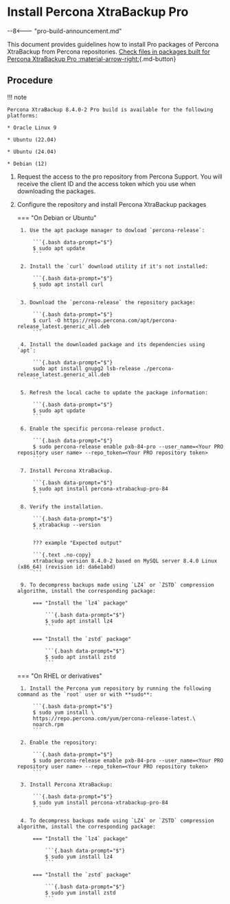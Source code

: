 # Install Percona XtraBackup Pro

--8<--- "pro-build-announcement.md"

This document provides guidelines how to install Pro packages of Percona XtraBackup from Percona repositories. [Check files in packages built for Percona XtraBackup Pro :material-arrow-right:](pro-files.md){.md-button}

## Procedure

!!! note 
    
    Percona XtraBackup 8.4.0-2 Pro build is available for the following platforms:

    * Oracle Linux 9

    * Ubuntu (22.04)

    * Ubuntu (24.04)

    * Debian (12)

1. Request the access to the pro repository from Percona Support. You will receive the client ID and the access token which you use when downloading the packages.

2. Configure the repository and install Percona XtraBackup packages

    === "On Debian or Ubuntu"

        1. Use the apt package manager to dowload `percona-release`:

            ```{.bash data-prompt="$"}
            $ sudo apt update
            ```

        2. Install the `curl` download utility if it's not installed:

            ```{.bash data-prompt="$"}
            $ sudo apt install curl
            ```

        3. Download the `percona-release` the repository package:

            ```{.bash data-prompt="$"}
            $ curl -O https://repo.percona.com/apt/percona-release_latest.generic_all.deb
            ```

        4. Install the downloaded package and its dependencies using `apt`:

            ```{.bash data-prompt="$"}
            sudo apt install gnupg2 lsb-release ./percona-release_latest.generic_all.deb
            ```

        5. Refresh the local cache to update the package information:

            ```{.bash data-prompt="$"}
            $ sudo apt update
            ```

        6. Enable the specific percona-release product.

            ```{.bash data-prompt="$"}
            $ sudo percona-release enable pxb-84-pro --user_name=<Your PRO repository user name> --repo_token=<Your PRO repository token>
            ```

        7. Install Percona XtraBackup.

            ```{.bash data-prompt="$"}
            $ sudo apt install percona-xtrabackup-pro-84
            ```

        8. Verify the installation.

            ```{.bash data-prompt="$"}
            $ xtrabackup --version
            ```

            ??? example "Expected output"

            ```{.text .no-copy}
            xtrabackup version 8.4.0-2 based on MySQL server 8.4.0 Linux (x86_64) (revision id: da6e1abd)
            ```

        9. To decompress backups made using `LZ4` or `ZSTD` compression algorithm, install the corresponding package:

            === "Install the `lz4` package"

                ```{.bash data-prompt="$"}
                $ sudo apt install lz4
                ```

            === "Install the `zstd` package"

                ```{.bash data-prompt="$"}
                $ sudo apt install zstd
                ```

    === "On RHEL or derivatives"

        1. Install the Percona yum repository by running the following command as the `root` user or with **sudo**: 

            ```{.bash data-prompt="$"}
            $ sudo yum install \
            https://repo.percona.com/yum/percona-release-latest.\
            noarch.rpm
            ```

        2. Enable the repository: 

            ```{.bash data-prompt="$"}
            $ sudo percona-release enable pxb-84-pro --user_name=<Your PRO repository user name> --repo_token=<Your PRO repository token>
            ```

        3. Install Percona XtraBackup:

            ```{.bash data-prompt="$"}
            $ sudo yum install percona-xtrabackup-pro-84
            ```

        4. To decompress backups made using `LZ4` or `ZSTD` compression algorithm, install the corresponding package:

            === "Install the `lz4` package"

                ```{.bash data-prompt="$"}
                $ sudo yum install lz4
                ```

            === "Install the `zstd` package"

                ```{.bash data-prompt="$"}
                $ sudo yum install zstd
                ```
